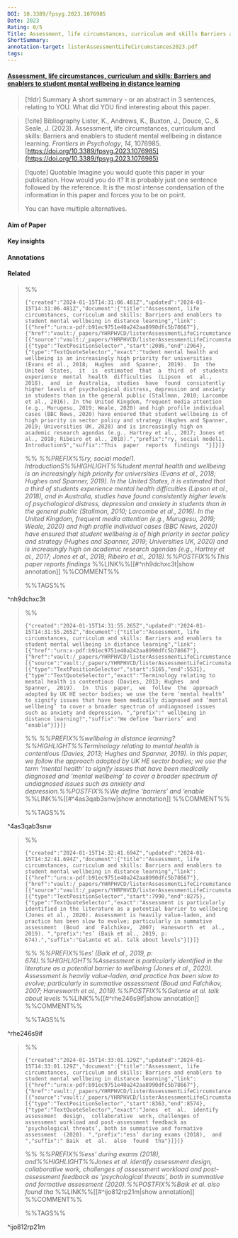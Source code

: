```yaml
---
DOI: 10.3389/fpsyg.2023.1076985
Date: 2023
Rating: 0/5
Title: Assessment, life circumstances, curriculum and skills Barriers and enablers to student mental wellbeing in distance learning
ShortSummary: 
annotation-target: listerAssessmentLifeCircumstances2023.pdf
tags: 
---
```



#### [Assessment, life circumstances, curriculum and skills: Barriers and enablers to student mental wellbeing in distance learning](listerAssessmentLifeCircumstances2023.pdf)


> [!tldr] Summary
> A short summary - or an abstract in 3 sentences, relating to YOU. What did YOU find interesting about this paper. 

> [!cite] Bibliography
>Lister, K., Andrews, K., Buxton, J., Douce, C., & Seale, J. (2023). Assessment, life circumstances, curriculum and skills: Barriers and enablers to student mental wellbeing in distance learning. _Frontiers in Psychology_, _14_, 1076985. [https://doi.org/10.3389/fpsyg.2023.1076985](https://doi.org/10.3389/fpsyg.2023.1076985)

> [!quote] Quotable
> Imagine you would quote this paper in your publication. How would you do it? It is probably just one sentence followed by the reference. It is the most intense condensation of the information in this paper and forces you to be on point. 
> 
> You can have multiple alternatives. 


#### Aim of Paper


#### Key insights 




#### Annotations





#### Related

>%%
>```annotation-json
>{"created":"2024-01-15T14:31:06.481Z","updated":"2024-01-15T14:31:06.481Z","document":{"title":"Assessment, life circumstances, curriculum and skills: Barriers and enablers to student mental wellbeing in distance learning","link":[{"href":"urn:x-pdf:b91ec9751e40a242aa8990dfc5b78667"},{"href":"vault:/_papers/YHRPHVCD/listerAssessmentLifeCircumstances2023.pdf"}],"documentFingerprint":"b91ec9751e40a242aa8990dfc5b78667"},"uri":"vault:/_papers/YHRPHVCD/listerAssessmentLifeCircumstances2023.pdf","target":[{"source":"vault:/_papers/YHRPHVCD/listerAssessmentLifeCircumstances2023.pdf","selector":[{"type":"TextPositionSelector","start":2086,"end":2964},{"type":"TextQuoteSelector","exact":"tudent mental health and wellbeing is an increasingly high priority for universities (Evans et al., 2018;  Hughes  and  Spanner,  2019).  In  the  United  States,  it  is  estimated  that  a  third  of  students  experience  mental  health  difficulties  (Lipson  et  al.,  2018),  and  in  Australia,  studies  have  found  consistently higher levels of psychological distress, depression and anxiety in students than in the general public (Stallman, 2010; Larcombe et al., 2016). In the United Kingdom, frequent media attention (e.g., Murugesu, 2019; Weale, 2020) and high profile individual cases (BBC News, 2020) have ensured that student wellbeing is of high priority in sector policy and strategy (Hughes and Spanner, 2019; Universities UK, 2020) and is increasingly high on academic research agendas (e.g., Hartrey et al., 2017; Jones et al., 2018; Ribeiro et al., 2018).","prefix":"ry, social model1. IntroductionS","suffix":"This  paper  reports  findings  "}]}]}
>```
>%%
>*%%PREFIX%%ry, social model1. IntroductionS%%HIGHLIGHT%%tudent mental health and wellbeing is an increasingly high priority for universities (Evans et al., 2018;  Hughes  and  Spanner,  2019).  In  the  United  States,  it  is  estimated  that  a  third  of  students  experience  mental  health  difficulties  (Lipson  et  al.,  2018),  and  in  Australia,  studies  have  found  consistently higher levels of psychological distress, depression and anxiety in students than in the general public (Stallman, 2010; Larcombe et al., 2016). In the United Kingdom, frequent media attention (e.g., Murugesu, 2019; Weale, 2020) and high profile individual cases (BBC News, 2020) have ensured that student wellbeing is of high priority in sector policy and strategy (Hughes and Spanner, 2019; Universities UK, 2020) and is increasingly high on academic research agendas (e.g., Hartrey et al., 2017; Jones et al., 2018; Ribeiro et al., 2018).%%POSTFIX%%This  paper  reports  findings*
>%%LINK%%[[#^nh9dchxc3t|show annotation]]
>%%COMMENT%%
>
>%%TAGS%%
>
^nh9dchxc3t


>%%
>```annotation-json
>{"created":"2024-01-15T14:31:55.265Z","updated":"2024-01-15T14:31:55.265Z","document":{"title":"Assessment, life circumstances, curriculum and skills: Barriers and enablers to student mental wellbeing in distance learning","link":[{"href":"urn:x-pdf:b91ec9751e40a242aa8990dfc5b78667"},{"href":"vault:/_papers/YHRPHVCD/listerAssessmentLifeCircumstances2023.pdf"}],"documentFingerprint":"b91ec9751e40a242aa8990dfc5b78667"},"uri":"vault:/_papers/YHRPHVCD/listerAssessmentLifeCircumstances2023.pdf","target":[{"source":"vault:/_papers/YHRPHVCD/listerAssessmentLifeCircumstances2023.pdf","selector":[{"type":"TextPositionSelector","start":5165,"end":5531},{"type":"TextQuoteSelector","exact":"Terminology relating to mental health is contentious (Davies, 2013; Hughes  and  Spanner,  2019).  In  this  paper,  we  follow  the  approach  adopted by UK HE sector bodies; we use the term ‘mental health’ to signify issues that have been medically diagnosed and ‘mental wellbeing’ to cover a broader spectrum of undiagnosed issues such as anxiety and depression. ","prefix":" wellbeing in distance learning?","suffix":"We define ‘barriers’ and ‘enable"}]}]}
>```
>%%
>*%%PREFIX%%wellbeing in distance learning?%%HIGHLIGHT%%Terminology relating to mental health is contentious (Davies, 2013; Hughes  and  Spanner,  2019).  In  this  paper,  we  follow  the  approach  adopted by UK HE sector bodies; we use the term ‘mental health’ to signify issues that have been medically diagnosed and ‘mental wellbeing’ to cover a broader spectrum of undiagnosed issues such as anxiety and depression.%%POSTFIX%%We define ‘barriers’ and ‘enable*
>%%LINK%%[[#^4as3qab3snw|show annotation]]
>%%COMMENT%%
>
>%%TAGS%%
>
^4as3qab3snw


>%%
>```annotation-json
>{"created":"2024-01-15T14:32:41.694Z","updated":"2024-01-15T14:32:41.694Z","document":{"title":"Assessment, life circumstances, curriculum and skills: Barriers and enablers to student mental wellbeing in distance learning","link":[{"href":"urn:x-pdf:b91ec9751e40a242aa8990dfc5b78667"},{"href":"vault:/_papers/YHRPHVCD/listerAssessmentLifeCircumstances2023.pdf"}],"documentFingerprint":"b91ec9751e40a242aa8990dfc5b78667"},"uri":"vault:/_papers/YHRPHVCD/listerAssessmentLifeCircumstances2023.pdf","target":[{"source":"vault:/_papers/YHRPHVCD/listerAssessmentLifeCircumstances2023.pdf","selector":[{"type":"TextPositionSelector","start":7990,"end":8275},{"type":"TextQuoteSelector","exact":"Assessment is particularly identified in the literature as a potential barrier to wellbeing (Jones et al., 2020). Assessment is heavily value-laden, and practice has been slow to evolve; particularly in summative assessment  (Boud  and  Falchikov,  2007;  Hanesworth  et  al.,  2019). ","prefix":"es’ (Baik et al., 2019, p: 674).","suffix":"Galante et al. talk about levels"}]}]}
>```
>%%
>*%%PREFIX%%es’ (Baik et al., 2019, p: 674).%%HIGHLIGHT%%Assessment is particularly identified in the literature as a potential barrier to wellbeing (Jones et al., 2020). Assessment is heavily value-laden, and practice has been slow to evolve; particularly in summative assessment  (Boud  and  Falchikov,  2007;  Hanesworth  et  al.,  2019).%%POSTFIX%%Galante et al. talk about levels*
>%%LINK%%[[#^rhe246s9if|show annotation]]
>%%COMMENT%%
>
>%%TAGS%%
>
^rhe246s9if


>%%
>```annotation-json
>{"created":"2024-01-15T14:33:01.129Z","updated":"2024-01-15T14:33:01.129Z","document":{"title":"Assessment, life circumstances, curriculum and skills: Barriers and enablers to student mental wellbeing in distance learning","link":[{"href":"urn:x-pdf:b91ec9751e40a242aa8990dfc5b78667"},{"href":"vault:/_papers/YHRPHVCD/listerAssessmentLifeCircumstances2023.pdf"}],"documentFingerprint":"b91ec9751e40a242aa8990dfc5b78667"},"uri":"vault:/_papers/YHRPHVCD/listerAssessmentLifeCircumstances2023.pdf","target":[{"source":"vault:/_papers/YHRPHVCD/listerAssessmentLifeCircumstances2023.pdf","selector":[{"type":"TextPositionSelector","start":8363,"end":8574},{"type":"TextQuoteSelector","exact":"Jones  et  al.  identify  assessment  design,  collaborative  work, challenges of assessment workload and post-assessment feedback as ‘psychological threats’, both in summative and formative assessment  (2020). ","prefix":"ess’ during exams (2018),  and  ","suffix":" Baik  et  al.  also  found  tha"}]}]}
>```
>%%
>*%%PREFIX%%ess’ during exams (2018),  and%%HIGHLIGHT%%Jones  et  al.  identify  assessment  design,  collaborative  work, challenges of assessment workload and post-assessment feedback as ‘psychological threats’, both in summative and formative assessment  (2020).%%POSTFIX%%Baik  et  al.  also  found  tha*
>%%LINK%%[[#^ijo812rp21m|show annotation]]
>%%COMMENT%%
>
>%%TAGS%%
>
^ijo812rp21m
